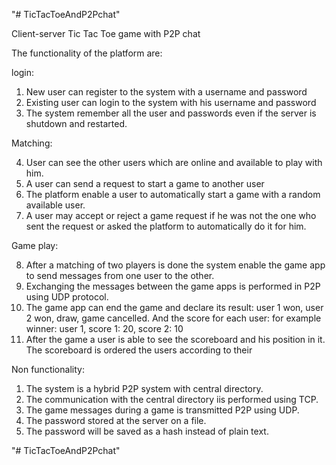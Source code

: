 "# TicTacToeAndP2Pchat" 

Client-server Tic Tac Toe game with P2P chat

The functionality of the platform are:

login:
1. New user can register to the system with a username and password
2. Existing user can login to the system with his username and password
3. The system remember all the user and passwords even if the
server is shutdown and restarted.

Matching:

4. User can see the other users which are online and available to play with him.
5. A user can send a request to start a game to another user
6. The platform enable a user to automatically start a game with a random available user.
7. A user may accept or reject a game request if he was not the one who sent the request or asked the platform to automatically do it for him.

Game play:

8. After a matching of two players is done the system enable the game app to send messages from one user to the other.
9. Exchanging the messages between the game apps is performed in P2P using UDP protocol.
10. The game app can end the game and declare its result: user 1 won, user 2 won, draw, game cancelled. And the score for each user: for example winner: user 1, score 1: 20, score 2: 10
11. After the game a user is able to see the scoreboard and his position in it. The scoreboard is ordered the users according to their

Non functionality:
1. The system is a hybrid P2P system with central directory.
2. The communication with the central directory iis performed using TCP.
3. The game messages during a game is transmitted P2P using UDP.
4. The password stored at the server on a file.
5. The password will be saved as a hash instead of plain text.

"# TicTacToeAndP2Pchat" 
